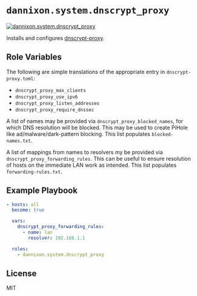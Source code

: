 # `dannixon.system.dnscrypt_proxy`

[![dannixon.system.dnscrypt_proxy](https://github.com/DanNixon/ansible-services/actions/workflows/dnscrypt_proxy.yml/badge.svg)](https://github.com/DanNixon/ansible-services/actions/workflows/dnscrypt_proxy.yml)

Installs and configures [dnscrypt-proxy](https://github.com/DNSCrypt/dnscrypt-proxy).

## Role Variables

The following are simple translations of the appropriate entry in `dnscrypt-proxy.toml`:

  - `dnscrypt_proxy_max_clients`
  - `dnscrypt_proxy_use_ipv6`
  - `dnscrypt_proxy_listen_addresses`
  - `dnscrypt_proxy_require_dnssec`

A list of names may be provided via `dnscrypt_proxy_blocked_names`, for which DNS resolution will be blocked.
This may be used to create PiHole like ad/malware/dark-pattern blocking.
This list populates `blocked-names.txt`.

A list of mappings from names to resolvers my be provided via `dnscrypt_proxy_forwarding_rules`.
This can be useful to ensure resolution of hosts on the immediate LAN work as intended.
This list populates `forwarding-rules.txt`.

## Example Playbook

```yaml
- hosts: all
  become: true

  vars:
    dnscrypt_proxy_forwarding_rules:
      - name: lan
        resolver: 192.168.1.1

  roles:
    - dannixon.system.dnscrypt_proxy
```

## License

MIT
